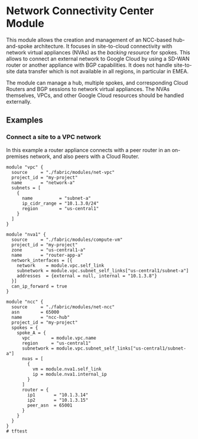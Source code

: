 # Network Connectivity Center Module

This module allows the creation and management of an NCC-based hub-and-spoke architecture. It focuses in site-to-cloud connectivity with network virtual appliances (NVAs) as the _backing resource_ for spokes. This allows to connect an external network to Google Cloud by using a SD-WAN router or another appliance with BGP capabilities. It does not handle site-to-site data transfer which is not available in all regions, in particular in EMEA.

The module can manage a hub, multiple spokes, and corresponding Cloud Routers and BGP sessions to network virtual appliances. The NVAs themselves, VPCs, and other Google Cloud resources should be handled externally.

## Examples

### Connect a site to a VPC network

In this example a router appliance connects with a peer router in an on-premises network, and also peers with a Cloud Router.

```hcl
module "vpc" {
  source     = "./fabric/modules/net-vpc"
  project_id = "my-project"
  name       = "network-a"
  subnets = [
    {
      name          = "subnet-a"
      ip_cidr_range = "10.1.3.0/24"
      region        = "us-central1"
    }
  ]
}

module "nva1" {
  source     = "./fabric/modules/compute-vm"
  project_id = "my-project"
  zone       = "us-central1-a"
  name       = "router-app-a"
  network_interfaces = [{
    network    = module.vpc.self_link
    subnetwork = module.vpc.subnet_self_links["us-central1/subnet-a"]
    addresses  = {external = null, internal = "10.1.3.8"}
  }]
  can_ip_forward = true
}

module "ncc" {
  source     = "./fabric/modules/net-ncc"
  asn        = 65000
  name       = "ncc-hub"
  project_id = "my-project"
  spokes = {
    spoke_A = {
      vpc        = module.vpc.name
      region     = "us-central1"
      subnetwork = module.vpc.subnet_self_links["us-central1/subnet-a"]
      nvas = [
        {
          vm = module.nva1.self_link
          ip = module.nva1.internal_ip
        }
      ]
      router = {
        ip1       = "10.1.3.14"
        ip2       = "10.1.3.15"
        peer_asn  = 65001
      }
    }
  }
}
# tftest
```
